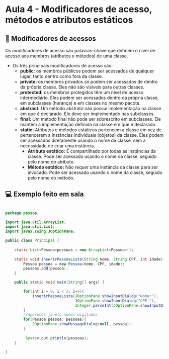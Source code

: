 # Aula 4 - Modificadores de acesso, métodos e atributos estáticos

## 🔄 Modificadores de acessos

Os modificadores de acesso são palavras-chave que definem o nível de acesso aos membros (atributos e métodos) de uma classe.

- Os três principais modificadores de acesso são:
  - **public:** os membros públicos podem ser acessados de qualquer lugar, tanto dentro como fora da classe.
  - **private:** os membros privados só podem ser acessados de dentro da própria classe. Eles não são visíveis para outras classes.
  - **protected:** os membros protegidos têm um nível de acesso intermediário. Eles podem ser acessados dentro da própria classe, em subclasses (herança) e em classes no mesmo pacote.
  - **abstract:** Um método abstrato não possui implementação na classe em que é declarado. Ele deve ser implementado nas subclasses.
  - **final:** Um método final não pode ser sobrescrito em subclasses. Ele mantém a implementação definida na classe em que é declarado.
  - **static:** Atributos e métodos estáticos pertencem à classe em vez de pertencerem a instâncias individuais (objetos) da classe. Eles podem ser acessados diretamente usando o nome da classe, sem a necessidade de criar uma instância.
    - **Atributo estático:** É compartilhado por todas as instâncias da classe. Pode ser acessado usando o nome da classe, seguido pelo nome do atributo.
    - **Método estático:** Não requer uma instância da classe para ser invocado. Pode ser acessado usando o nome da classe, seguido pelo nome do método.
   
## 💻 Exemplo feito em sala

```Java
  
package pessoa;

import java.util.ArrayList;
import java.util.List;
import javax.swing.JOptionPane;

public class Principal {
    
    static List<Pessoa>pessoas = new ArrayList<Pessoa>();
    
    static void inserirPessoaLista(String nome, String CPF, int idade){
        Pessoa pessoa = new Pessoa(nome, CPF, idade);
        pessoas.add(pessoa);
    }

    public static void main(String[] args) {

        for(int i = 0; i < 2; i++){
            inserirPessoaLista(JOptionPane.showInputDialog("Nome:"),
                               JOptionPane.showInputDialog("CPF:"),
                               Integer.parseInt(JOptionPane.showInputDialog("Idade:")));
        }
        //Aparecer janela nomes digitados
        for(Pessoa pessoa: pessoas){
            JOptionPane.showMessageDialog(null, pessoa);
        }
        
         System.out.println(pessoas);
    }
    
}
```
